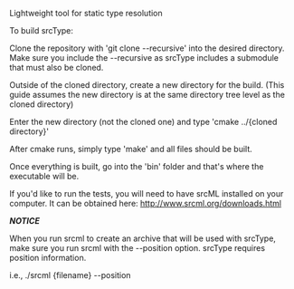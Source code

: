 Lightweight tool for static type resolution

To build srcType:

Clone the repository with 'git clone --recursive' into the desired directory. Make sure you include the --recursive as srcType includes a submodule that must also be cloned.

Outside of the cloned directory, create a new directory for the build. (This guide assumes the new directory is at the same directory tree level as the cloned directory)

Enter the new directory (not the cloned one) and type 'cmake ../{cloned directory}'

After cmake runs, simply type 'make' and all files should be built.

Once everything is built, go into the 'bin' folder and that's where the executable will be.

If you'd like to run the tests, you will need to have srcML installed on your computer. It can be obtained here: http://www.srcml.org/downloads.html

***NOTICE***

When you run srcml to create an archive that will be used with srcType, make sure you run srcml with the --position option.  srcType requires position information.

i.e., ./srcml {filename} --position
